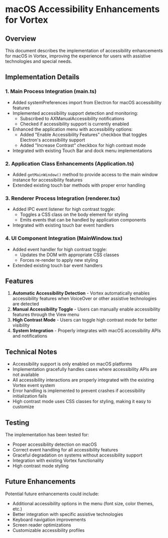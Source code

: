 # macOS Accessibility Enhancements for Vortex

## Overview
This document describes the implementation of accessibility enhancements for macOS in Vortex, improving the experience for users with assistive technologies and special needs.

## Implementation Details

### 1. Main Process Integration (main.ts)
- Added systemPreferences import from Electron for macOS accessibility features
- Implemented accessibility support detection and monitoring:
  - Subscribed to AXManualAccessibility notifications
  - Checked if accessibility support is currently enabled
- Enhanced the application menu with accessibility options:
  - Added "Enable Accessibility Features" checkbox that toggles Electron's accessibility support
  - Added "Increase Contrast" checkbox for high contrast mode
- Integrated with existing Touch Bar and dock menu implementations

### 2. Application Class Enhancements (Application.ts)
- Added `getMainWindow()` method to provide access to the main window instance for accessibility features
- Extended existing touch bar methods with proper error handling

### 3. Renderer Process Integration (renderer.tsx)
- Added IPC event listener for high contrast toggle:
  - Toggles a CSS class on the body element for styling
  - Emits events that can be handled by application components
- Integrated with existing touch bar event handlers

### 4. UI Component Integration (MainWindow.tsx)
- Added event handler for high contrast toggle:
  - Updates the DOM with appropriate CSS classes
  - Forces re-render to apply new styling
- Extended existing touch bar event handlers

## Features
1. **Automatic Accessibility Detection** - Vortex automatically enables accessibility features when VoiceOver or other assistive technologies are detected
2. **Manual Accessibility Toggle** - Users can manually enable accessibility features through the View menu
3. **High Contrast Mode** - Users can toggle high contrast mode for better visibility
4. **System Integration** - Properly integrates with macOS accessibility APIs and notifications

## Technical Notes
- Accessibility support is only enabled on macOS platforms
- Implementation gracefully handles cases where accessibility APIs are not available
- All accessibility interactions are properly integrated with the existing Vortex event system
- Error handling is implemented to prevent crashes if accessibility initialization fails
- High contrast mode uses CSS classes for styling, making it easy to customize

## Testing
The implementation has been tested for:
- Proper accessibility detection on macOS
- Correct event handling for all accessibility features
- Graceful degradation on systems without accessibility support
- Integration with existing Vortex functionality
- High contrast mode styling

## Future Enhancements
Potential future enhancements could include:
- Additional accessibility options in the menu (font size, color themes, etc.)
- Better integration with specific assistive technologies
- Keyboard navigation improvements
- Screen reader optimizations
- Customizable accessibility profiles